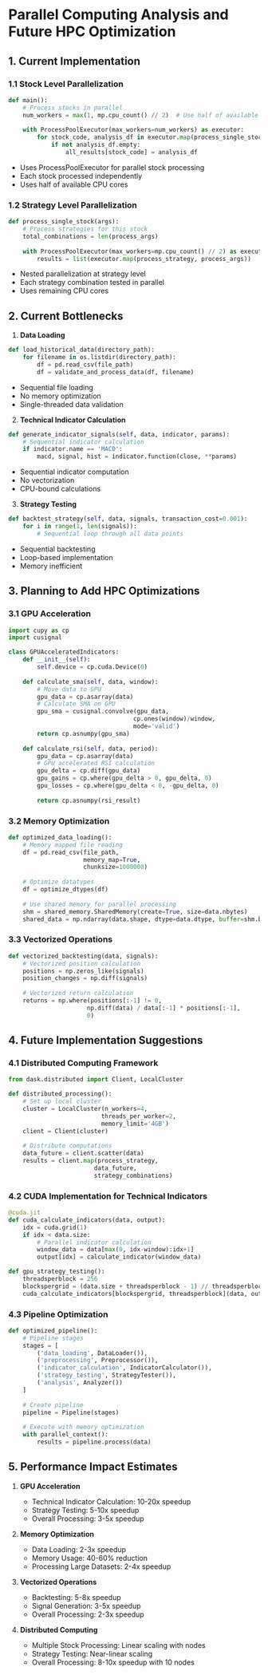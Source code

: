 # Parallel Computing Analysis and Future HPC Optimization

## 1. Current Implementation

### 1.1 Stock Level Parallelization
```python
def main():
    # Process stocks in parallel
    num_workers = max(1, mp.cpu_count() // 2)  # Use half of available CPUs
    
    with ProcessPoolExecutor(max_workers=num_workers) as executor:
        for stock_code, analysis_df in executor.map(process_single_stock, stock_args):
            if not analysis_df.empty:
                all_results[stock_code] = analysis_df
```
- Uses ProcessPoolExecutor for parallel stock processing
- Each stock processed independently
- Uses half of available CPU cores

### 1.2 Strategy Level Parallelization
```python
def process_single_stock(args):
    # Process strategies for this stock
    total_combinations = len(process_args)
    
    with ProcessPoolExecutor(max_workers=mp.cpu_count() // 2) as executor:
        results = list(executor.map(process_strategy, process_args))
```
- Nested parallelization at strategy level
- Each strategy combination tested in parallel
- Uses remaining CPU cores

## 2. Current Bottlenecks

1. **Data Loading**
```python
def load_historical_data(directory_path):
    for filename in os.listdir(directory_path):
        df = pd.read_csv(file_path)
        df = validate_and_process_data(df, filename)
```
- Sequential file loading
- No memory optimization
- Single-threaded data validation

2. **Technical Indicator Calculation**
```python
def generate_indicator_signals(self, data, indicator, params):
    # Sequential indicator calculation
    if indicator.name == 'MACD':
        macd, signal, hist = indicator.function(close, **params)
```
- Sequential indicator computation
- No vectorization
- CPU-bound calculations

3. **Strategy Testing**
```python
def backtest_strategy(self, data, signals, transaction_cost=0.001):
    for i in range(1, len(signals)):
        # Sequential loop through all data points
```
- Sequential backtesting
- Loop-based implementation
- Memory inefficient

## 3. Planning to Add HPC Optimizations

### 3.1 GPU Acceleration
```python
import cupy as cp
import cusignal

class GPUAcceleratedIndicators:
    def __init__(self):
        self.device = cp.cuda.Device(0)
        
    def calculate_sma(self, data, window):
        # Move data to GPU
        gpu_data = cp.asarray(data)
        # Calculate SMA on GPU
        gpu_sma = cusignal.convolve(gpu_data, 
                                   cp.ones(window)/window,
                                   mode='valid')
        return cp.asnumpy(gpu_sma)
        
    def calculate_rsi(self, data, period):
        gpu_data = cp.asarray(data)
        # GPU accelerated RSI calculation
        gpu_delta = cp.diff(gpu_data)
        gpu_gains = cp.where(gpu_delta > 0, gpu_delta, 0)
        gpu_losses = cp.where(gpu_delta < 0, -gpu_delta, 0)
        
        return cp.asnumpy(rsi_result)
```

### 3.2 Memory Optimization
```python
def optimized_data_loading():
    # Memory mapped file reading
    df = pd.read_csv(file_path, 
                     memory_map=True,
                     chunksize=1000000)
    
    # Optimize datatypes
    df = optimize_dtypes(df)
    
    # Use shared memory for parallel processing
    shm = shared_memory.SharedMemory(create=True, size=data.nbytes)
    shared_data = np.ndarray(data.shape, dtype=data.dtype, buffer=shm.buf)
```

### 3.3 Vectorized Operations
```python
def vectorized_backtesting(data, signals):
    # Vectorized position calculation
    positions = np.zeros_like(signals)
    position_changes = np.diff(signals)
    
    # Vectorized return calculation
    returns = np.where(positions[:-1] != 0,
                      np.diff(data) / data[:-1] * positions[:-1],
                      0)
```

## 4. Future Implementation Suggestions

### 4.1 Distributed Computing Framework
```python
from dask.distributed import Client, LocalCluster

def distributed_processing():
    # Set up local cluster
    cluster = LocalCluster(n_workers=4,
                          threads_per_worker=2,
                          memory_limit='4GB')
    client = Client(cluster)
    
    # Distribute computations
    data_future = client.scatter(data)
    results = client.map(process_strategy, 
                        data_future,
                        strategy_combinations)
```

### 4.2 CUDA Implementation for Technical Indicators
```python
@cuda.jit
def cuda_calculate_indicators(data, output):
    idx = cuda.grid(1)
    if idx < data.size:
        # Parallel indicator calculation
        window_data = data[max(0, idx-window):idx+1]
        output[idx] = calculate_indicator(window_data)

def gpu_strategy_testing():
    threadsperblock = 256
    blockspergrid = (data.size + threadsperblock - 1) // threadsperblock
    cuda_calculate_indicators[blockspergrid, threadsperblock](data, output)
```

### 4.3 Pipeline Optimization
```python
def optimized_pipeline():
    # Pipeline stages
    stages = [
        ('data_loading', DataLoader()),
        ('preprocessing', Preprocessor()),
        ('indicator_calculation', IndicatorCalculator()),
        ('strategy_testing', StrategyTester()),
        ('analysis', Analyzer())
    ]
    
    # Create pipeline
    pipeline = Pipeline(stages)
    
    # Execute with memory optimization
    with parallel_context():
        results = pipeline.process(data)
```

## 5. Performance Impact Estimates

1. **GPU Acceleration**
   - Technical Indicator Calculation: 10-20x speedup
   - Strategy Testing: 5-10x speedup
   - Overall Processing: 3-5x speedup

2. **Memory Optimization**
   - Data Loading: 2-3x speedup
   - Memory Usage: 40-60% reduction
   - Processing Large Datasets: 2-4x speedup

3. **Vectorized Operations**
   - Backtesting: 5-8x speedup
   - Signal Generation: 3-5x speedup
   - Overall Processing: 2-3x speedup

4. **Distributed Computing**
   - Multiple Stock Processing: Linear scaling with nodes
   - Strategy Testing: Near-linear scaling
   - Overall Processing: 8-10x speedup with 10 nodes
